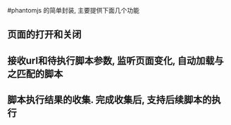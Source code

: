 #phantomjs 的简单封装, 主要提供下面几个功能

## 页面的打开和关闭

## 接收url和待执行脚本参数, 监听页面变化, 自动加载与之匹配的脚本

## 脚本执行结果的收集. 完成收集后, 支持后续脚本的执行
